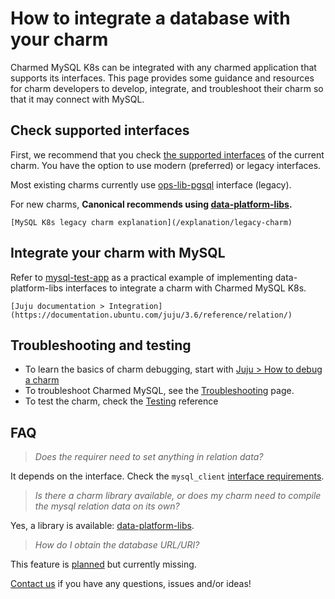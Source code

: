 # How to integrate a database with your charm

Charmed MySQL K8s can be integrated with any charmed application that supports its interfaces. This page provides some guidance and resources for charm developers to develop, integrate, and troubleshoot their charm so that it may connect with MySQL.

## Check supported interfaces

First, we recommend that you check [the supported interfaces](/explanation/interfaces-and-endpoints) of the current charm. You have the option to use modern (preferred) or legacy interfaces. 

Most existing charms currently use [ops-lib-pgsql](https://github.com/canonical/ops-lib-pgsql) interface (legacy).

For new charms, **Canonical recommends using [data-platform-libs](https://github.com/canonical/data-platform-libs).**

```{seealso}
[MySQL K8s legacy charm explanation](/explanation/legacy-charm)
```

## Integrate your charm with MySQL

Refer to [mysql-test-app](https://github.com/canonical/mysql-test-app) as a practical example of implementing data-platform-libs interfaces to integrate a charm with Charmed MySQL K8s.

```{seealso}
[Juju documentation > Integration](https://documentation.ubuntu.com/juju/3.6/reference/relation/)
```

## Troubleshooting and testing

* To learn the basics of charm debugging, start with [Juju > How to debug a charm](https://juju.is/docs/sdk/debug-a-charm)
* To troubleshoot Charmed MySQL, see the [Troubleshooting](/reference/troubleshooting/index) page.
* To test the charm, check the [Testing](/reference/software-testing) reference

## FAQ

> *Does the requirer need to set anything in relation data?*

It depends on the interface. Check the `mysql_client` [interface requirements](https://github.com/canonical/charm-relation-interfaces/blob/main/interfaces/mysql_client/v0/README.md).

> *Is there a charm library available, or does my charm need to compile the mysql relation data on its own?*

Yes, a library is available: [data-platform-libs](https://github.com/canonical/data-platform-libs).

> *How do I obtain the database URL/URI?*

This feature is [planned](https://warthogs.atlassian.net/browse/DPE-2278) but currently missing.

[Contact us](/reference/contacts) if you have any questions, issues and/or ideas!
